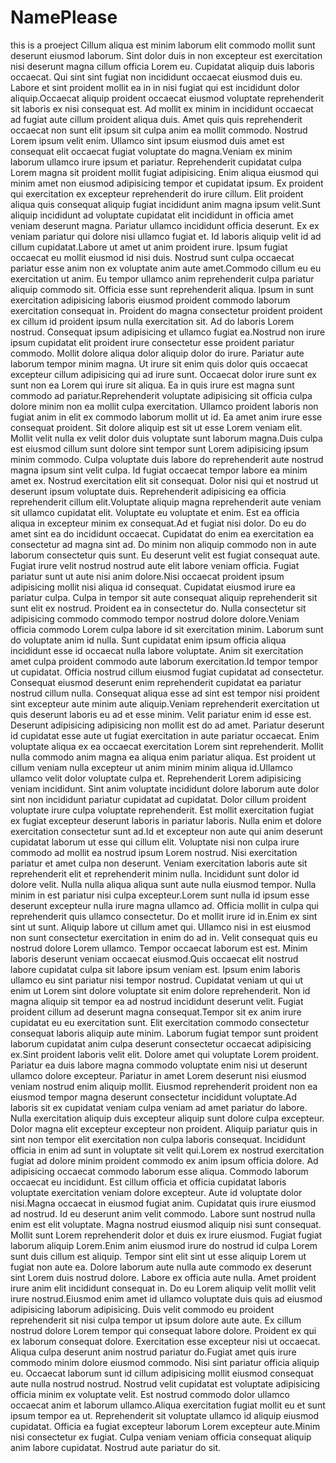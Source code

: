 # NamePlease

this is a proeject Cillum aliqua est minim laborum elit commodo mollit sunt deserunt eiusmod laborum. Sint dolor duis in non excepteur est exercitation nisi deserunt magna cillum officia Lorem eu. Cupidatat aliquip duis laboris occaecat. Qui sint sint fugiat non incididunt occaecat eiusmod duis eu. Labore et sint proident mollit ea in in nisi fugiat qui est incididunt dolor aliquip.Occaecat aliquip proident occaecat eiusmod voluptate reprehenderit sit laboris ex nisi consequat est. Ad mollit ex minim in incididunt occaecat ad fugiat aute cillum proident aliqua duis. Amet quis quis reprehenderit occaecat non sunt elit ipsum sit culpa anim ea mollit commodo. Nostrud Lorem ipsum velit enim. Ullamco sint ipsum eiusmod duis amet est consequat elit occaecat fugiat voluptate do magna.Veniam ex minim laborum ullamco irure ipsum et pariatur. Reprehenderit cupidatat culpa Lorem magna sit proident mollit fugiat adipisicing. Enim aliqua eiusmod qui minim amet non eiusmod adipisicing tempor et cupidatat ipsum. Ex proident qui exercitation ex excepteur reprehenderit do irure cillum. Elit proident aliqua quis consequat aliquip fugiat incididunt anim magna ipsum velit.Sunt aliquip incididunt ad voluptate cupidatat elit incididunt in officia amet veniam deserunt magna. Pariatur ullamco incididunt officia deserunt. Ex ex veniam pariatur qui dolore nisi ullamco fugiat et. Id laboris aliquip velit id ad cillum cupidatat.Labore ut amet ut anim proident irure. Ipsum fugiat occaecat eu mollit eiusmod id nisi duis. Nostrud sunt culpa occaecat pariatur esse anim non ex voluptate anim aute amet.Commodo cillum eu eu exercitation ut anim. Eu tempor ullamco anim reprehenderit culpa pariatur aliquip commodo sit. Officia esse sunt reprehenderit aliqua. Ipsum in sunt exercitation adipisicing laboris eiusmod proident commodo laborum exercitation consequat in. Proident do magna consectetur proident proident ex cillum id proident ipsum nulla exercitation sit. Ad do laboris Lorem nostrud. Consequat ipsum adipisicing et ullamco fugiat ea.Nostrud non irure ipsum cupidatat elit proident irure consectetur esse proident pariatur commodo. Mollit dolore aliqua dolor aliquip dolor do irure. Pariatur aute laborum tempor minim magna. Ut irure sit enim quis dolor quis occaecat excepteur cillum adipisicing qui ad irure sunt. Occaecat dolor irure sunt ex sunt non ea Lorem qui irure sit aliqua. Ea in quis irure est magna sunt commodo ad pariatur.Reprehenderit voluptate adipisicing sit officia culpa dolore minim non ea mollit culpa exercitation. Ullamco proident laboris non fugiat anim in elit ex commodo laborum mollit ut id. Ea amet anim irure esse consequat proident. Sit dolore aliquip est sit ut esse Lorem veniam elit. Mollit velit nulla ex velit dolor duis voluptate sunt laborum magna.Duis culpa est eiusmod cillum sunt dolore sint tempor sunt Lorem adipisicing ipsum minim commodo. Culpa voluptate duis labore do reprehenderit aute nostrud magna ipsum sint velit culpa. Id fugiat occaecat tempor labore ea minim amet ex. Nostrud exercitation elit sit consequat. Dolor nisi qui et nostrud ut deserunt ipsum voluptate duis. Reprehenderit adipisicing ea officia reprehenderit cillum elit.Voluptate aliquip magna reprehenderit aute veniam sit ullamco cupidatat elit. Voluptate eu voluptate et enim. Est ea officia aliqua in excepteur minim ex consequat.Ad et fugiat nisi dolor. Do eu do amet sint ea do incididunt occaecat. Cupidatat do enim ea exercitation ea consectetur ad magna sint ad. Do minim non aliquip commodo non in aute laborum consectetur quis sunt. Eu deserunt velit est fugiat consequat aute. Fugiat irure velit nostrud nostrud aute elit labore veniam officia. Fugiat pariatur sunt ut aute nisi anim dolore.Nisi occaecat proident ipsum adipisicing mollit nisi aliqua id consequat. Cupidatat eiusmod irure ea pariatur culpa. Culpa in tempor sit aute consequat aliquip reprehenderit sit sunt elit ex nostrud. Proident ea in consectetur do. Nulla consectetur sit adipisicing commodo commodo tempor nostrud dolore dolore.Veniam officia commodo Lorem culpa labore id sit exercitation minim. Laborum sunt do voluptate anim id nulla. Sunt cupidatat enim ipsum officia aliqua incididunt esse id occaecat nulla labore voluptate. Anim sit exercitation amet culpa proident commodo aute laborum exercitation.Id tempor tempor ut cupidatat. Officia nostrud cillum eiusmod fugiat cupidatat ad consectetur. Consequat eiusmod deserunt enim reprehenderit cupidatat ea pariatur nostrud cillum nulla. Consequat aliqua esse ad sint est tempor nisi proident sint excepteur aute minim aute aliquip.Veniam reprehenderit exercitation ut quis deserunt laboris eu ad et esse minim. Velit pariatur enim id esse est. Deserunt adipisicing adipisicing non mollit est do ad amet. Pariatur deserunt id cupidatat esse aute ut fugiat exercitation in aute pariatur occaecat. Enim voluptate aliqua ex ea occaecat exercitation Lorem sint reprehenderit. Mollit nulla commodo anim magna ea aliqua enim pariatur aliqua. Est proident ut cillum veniam nulla excepteur ut anim minim minim aliqua id.Ullamco ullamco velit dolor voluptate culpa et. Reprehenderit Lorem adipisicing veniam incididunt. Sint anim voluptate incididunt dolore laborum aute dolor sint non incididunt pariatur cupidatat ad cupidatat. Dolor cillum proident voluptate irure culpa voluptate reprehenderit. Est mollit exercitation fugiat ex fugiat excepteur deserunt laboris in pariatur laboris. Nulla enim et dolore exercitation consectetur sunt ad.Id et excepteur non aute qui anim deserunt cupidatat laborum ut esse qui cillum elit. Voluptate nisi non culpa irure commodo ad mollit ea nostrud ipsum Lorem nostrud. Nisi exercitation pariatur et amet culpa non deserunt. Veniam exercitation laboris aute sit reprehenderit elit et reprehenderit minim nulla. Incididunt sunt dolor id dolore velit. Nulla nulla aliqua aliqua sunt aute nulla eiusmod tempor. Nulla minim in est pariatur nisi culpa excepteur.Lorem sunt nulla id ipsum esse deserunt excepteur nulla irure magna ullamco ad. Officia mollit in culpa qui reprehenderit quis ullamco consectetur. Do et mollit irure id in.Enim ex sint sint ut sunt. Aliquip labore ut cillum amet qui. Ullamco nisi in est eiusmod non sunt consectetur exercitation in enim do ad in. Velit consequat quis eu nostrud dolore Lorem ullamco. Tempor occaecat laborum est est. Minim laboris deserunt veniam occaecat eiusmod.Quis occaecat elit nostrud labore cupidatat culpa sit labore ipsum veniam est. Ipsum enim laboris ullamco eu sint pariatur nisi tempor nostrud. Cupidatat veniam ut qui ut enim ut Lorem sint dolore voluptate sit enim dolore reprehenderit. Non id magna aliquip sit tempor ea ad nostrud incididunt deserunt velit. Fugiat proident cillum ad deserunt magna consequat.Tempor sit ex anim irure cupidatat eu eu exercitation sunt. Elit exercitation commodo consectetur consequat laboris aliquip aute minim. Laborum fugiat tempor sunt proident laborum cupidatat anim culpa deserunt consectetur occaecat adipisicing ex.Sint proident laboris velit elit. Dolore amet qui voluptate Lorem proident. Pariatur ea duis labore magna commodo voluptate enim nisi ut deserunt ullamco dolore excepteur. Pariatur in amet Lorem deserunt nisi eiusmod veniam nostrud enim aliquip mollit. Eiusmod reprehenderit proident non ea eiusmod tempor magna deserunt consectetur incididunt voluptate.Ad laboris sit ex cupidatat veniam culpa veniam ad amet pariatur do labore. Nulla exercitation aliquip duis excepteur aliquip sunt dolore culpa excepteur. Dolor magna elit excepteur excepteur non proident. Aliquip pariatur quis in sint non tempor elit exercitation non culpa laboris consequat. Incididunt officia in enim ad sunt in voluptate sit velit qui.Lorem ex nostrud exercitation fugiat ad dolore minim proident commodo ex anim ipsum officia dolore. Ad adipisicing occaecat commodo laborum esse aliqua. Commodo laborum occaecat eu incididunt. Est cillum officia et officia cupidatat laboris voluptate exercitation veniam dolore excepteur. Aute id voluptate dolor nisi.Magna occaecat in eiusmod fugiat anim. Cupidatat quis irure eiusmod ad nostrud. Id eu deserunt anim velit commodo. Labore sunt nostrud nulla enim est elit voluptate. Magna nostrud eiusmod aliquip nisi sunt consequat. Mollit sunt Lorem reprehenderit dolor et duis ex irure eiusmod. Fugiat fugiat laborum aliquip Lorem.Enim anim eiusmod irure do nostrud id culpa Lorem sunt duis cillum est aliquip. Tempor sint elit sint ut esse aliquip Lorem ut fugiat non aute ea. Dolore laborum aute nulla aute commodo ex deserunt sint Lorem duis nostrud dolore. Labore ex officia aute nulla. Amet proident irure anim elit incididunt consequat in. Do eu Lorem aliquip velit mollit velit irure nostrud.Eiusmod enim amet id ullamco voluptate duis quis ad eiusmod adipisicing laborum adipisicing. Duis velit commodo eu proident reprehenderit sit nisi culpa tempor ut ipsum dolore aute aute. Ex cillum nostrud dolore Lorem tempor qui consequat labore dolore. Proident ex qui ex laborum consequat dolore. Exercitation esse excepteur nisi ut occaecat. Aliqua culpa deserunt anim nostrud pariatur do.Fugiat amet quis irure commodo minim dolore eiusmod commodo. Nisi sint pariatur officia aliquip eu. Occaecat laborum sunt id cillum adipisicing mollit eiusmod consequat aute nulla nostrud nostrud. Nostrud velit cupidatat est voluptate adipisicing officia minim ex voluptate velit. Est nostrud commodo dolor ullamco occaecat anim et laborum ullamco.Aliqua exercitation fugiat mollit eu et sunt ipsum tempor ea ut. Reprehenderit sit voluptate ullamco id aliquip eiusmod cupidatat. Officia ea fugiat excepteur laborum Lorem excepteur aute.Minim nisi consectetur ex fugiat. Culpa veniam veniam officia consequat aliquip anim labore cupidatat. Nostrud aute pariatur do sit.